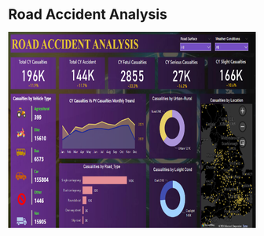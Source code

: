  
<body>
    <h1>Road Accident Analysis</h1>
    <div align="center">
        <img src="Screenshot 2024-07-26 174147.png"  width="700" height="400">
    </div>
</body>

